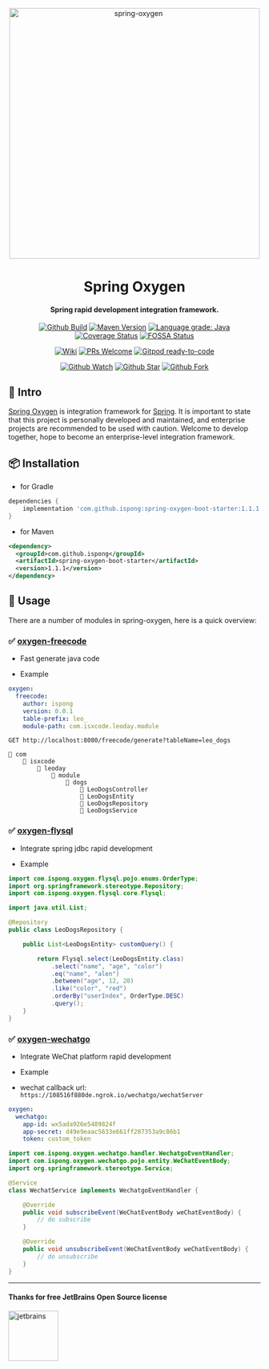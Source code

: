 <p align="center">
  <a href="https://github.com/ispong/spring-oxygen">
    <img alt="spring-oxygen" width="500" src="https://gitee.com/ispong/blog-images/raw/master/design/oxygen.png">
  </a>
</p>

<h1 align="center">
    Spring Oxygen
</h1>

<h4 align="center">
    Spring rapid development integration framework.
</h4>

<div align="center">

[![Github Build](https://github.com/ispong/spring-oxygen/workflows/build/badge.svg?branch=latest)](https://github.com/ispong/spring-oxygen/actions?query=workflow%3A%22build%22)
[![Maven Version](https://img.shields.io/maven-central/v/com.github.ispong/spring-oxygen-boot-starter)](https://search.maven.org/artifact/com.github.ispong/spring-oxygen-boot-starter)
[![Language grade: Java](https://img.shields.io/lgtm/grade/java/g/ispong/spring-oxygen.svg?logo=lgtm&logoWidth=18)](https://lgtm.com/projects/g/ispong/spring-oxygen/context:java)
[![Coverage Status](https://coveralls.io/repos/github/ispong/spring-oxygen/badge.svg?branch=latest)](https://coveralls.io/github/ispong/spring-oxygen?branch=latest)
[![FOSSA Status](https://app.fossa.com/api/projects/git%2Bgithub.com%2Fispong%2Fspring-oxygen.svg?type=shield)](https://app.fossa.com/projects/git%2Bgithub.com%2Fispong%2Fspring-oxygen?ref=badge_shield)

</div>

<div align="center">

[![Wiki](https://img.shields.io/badge/Wiki-docs-black)](https://github.com/ispong/spring-oxygen/wiki)
[![PRs Welcome](https://img.shields.io/badge/PRs-welcome-brightgreen.svg)](https://github.com/ispong/spring-oxygen/blob/main/CONTRIBUTING.md)
[![Gitpod ready-to-code](https://img.shields.io/badge/Gitpod-ready--to--code-blue?logo=gitpod)](https://gitpod.io/#https://github.com/ispong/spring-oxygen)

</div>

<div align="center">

[![Github Watch](https://img.shields.io/github/watchers/ispong/spring-oxygen?style=social)](https://github.com/ispong/spring-oxygen/watchers)
[![Github Star](https://img.shields.io/github/stars/ispong/spring-oxygen?style=social)](https://github.com/ispong/spring-oxygen/stargazers)
[![Github Fork](https://img.shields.io/github/forks/ispong/spring-oxygen?style=social)](https://github.com/ispong/spring-oxygen/network/members)

</div>

## 🐣 Intro

[Spring Oxygen](https://github.com/ispong/spring-oxygen) is integration framework for [Spring](https://spring.io/).
It is important to state that this project is personally developed and maintained, and enterprise projects are recommended to be used with caution.
Welcome to develop together, hope to become an enterprise-level integration framework.

## 📦 Installation

- for Gradle

```groovy
dependencies {
    implementation 'com.github.ispong:spring-oxygen-boot-starter:1.1.1'
}
```

- for Maven

```xml
<dependency>
  <groupId>com.github.ispong</groupId>
  <artifactId>spring-oxygen-boot-starter</artifactId>
  <version>1.1.1</version>
</dependency>
```

## 🔨 Usage

There are a number of modules in spring-oxygen, here is a quick overview:

### ✅ [oxygen-freecode]()

- Fast generate java code

- Example

```yaml
oxygen:
  freecode:
    author: ispong
    version: 0.0.1
    table-prefix: leo_
    module-path: com.isxcode.leoday.module
```

```http request
GET http://localhost:8080/freecode/generate?tableName=leo_dogs
```

```text
📂 com
    📂 isxcode
        📂 leoday
            📂 module
                📂 dogs
                    📄 LeoDogsController
                    📄 LeoDogsEntity
                    📄 LeoDogsRepository
                    📄 LeoDogsService
```

### ✅ [oxygen-flysql]()

- Integrate spring jdbc rapid development

- Example

```java
import com.ispong.oxygen.flysql.pojo.enums.OrderType;
import org.springframework.stereotype.Repository;
import com.ispong.oxygen.flysql.core.Flysql;

import java.util.List;

@Repository
public class LeoDogsRepository {

    public List<LeoDogsEntity> customQuery() {

        return Flysql.select(LeoDogsEntity.class)
            .select("name", "age", "color")
            .eq("name", "alen")
            .between("age", 12, 20)
            .like("color", "red")
            .orderBy("userIndex", OrderType.DESC)
            .query();
    }
}
```

### ✅ [oxygen-wechatgo]()

- Integrate WeChat platform rapid development

- Example

- wechat callback url: `https://108516f880de.ngrok.io/wechatgo/wechatServer`

```yaml
oxygen:
  wechatgo:
    app-id: wx5ada926e5489824f
    app-secret: d49e9eaac5633e661ff207353a9c86b1
    token: custom_token
```

```java
import com.ispong.oxygen.wechatgo.handler.WechatgoEventHandler;
import com.ispong.oxygen.wechatgo.pojo.entity.WeChatEventBody;
import org.springframework.stereotype.Service;

@Service
class WechatService implements WechatgoEventHandler {

    @Override
    public void subscribeEvent(WeChatEventBody weChatEventBody) {
        // do subscribe
    }

    @Override
    public void unsubscribeEvent(WeChatEventBody weChatEventBody) {
        // do unsubscribe
    }
}
```

***

#### Thanks for free JetBrains Open Source license

<a href="https://www.jetbrains.com/?from=spring-oxygen" target="_blank"><img src="https://gitee.com/ispong/blog-images/raw/master/idea/jetbrains-3.png" height="100" alt="jetbrains"/></a>